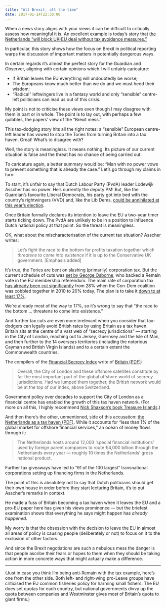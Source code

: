 ```yaml
---
title: "All Brexit, all the time"
date: 2017-01-14T22:30:00
---
```


When a news story aligns with your views it can be difficult to critically assess how meaningful it is. An excellent example is today’s story that [the Netherlands “will block UK-EU deal without tax avoidance measures.”][gdn]

[gdn]: https://www.theguardian.com/politics/2017/jan/14/netherlands-will-block-eu-deal-with-uk-without-tax-avoidance-measures

In particular, this story shows how the focus on Brexit in political reporting warps the discussion of important matters in potentially dangerous ways.

In certain regards it’s almost the perfect story for the Guardian and Observer, aligning with certain opinions which I will unfairly caricature:

* If Britain leaves the EU everything will undoubtedly be worse;
* The Europeans know much better than we do and we must heed their wisdom;
* “Radical” leftwingers live in a fantasy world and only “sensible” centre-left politicians can lead us out of this crisis.

My point is not to criticise these views even though I may disagree with them in part or in whole. The point is to lay out, with perhaps a few quibbles, the papers’ view of the “Brexit mess.”

This tax-dodging story hits all the right notes: a “sensible” European centre-left leader has vowed to stop the Tories from turning Britain into a tax haven. Great! What’s to disagree with?

Well, the story is meaningless. It means nothing. Its picture of our current situation is false and the threat has no chance of being carried out.

To caricature again, a better summary would be: “Man with no power vows to prevent something that is already the case.” Let’s go through my claims in turn.

To start, it’s unfair to say that Dutch Labour Party (PvdA) leader Lodewijk Asscher has no power. He’s currently the deputy PM! But, like the Guardian’s favourite Liberal Democrats, his party got into bed with the country’s rightwingers (VVD) and, like the Lib Dems, [could be annihilated at this year’s election][nl-polls].

[nl-polls]: https://en.wikipedia.org/wiki/Opinion_polling_for_the_Dutch_general_election,_2017

Once Britain formally declares its intention to leave the EU a two-year timer starts ticking down. The PvdA are unlikely to be in a position to influence Dutch national policy at that point. So the threat is meaningless.

OK, what about the mischaracterisation of the current tax situation? Asscher writes:

> Let’s fight the race to the bottom for profits taxation together which *threatens to come into existence* if it is up to the Conservative UK government. [Emphasis added]

It’s true, the Tories are bent on slashing (primarily) corporation tax. But the current schedule of cuts was [set by George Osborne][corp-tax], who backed a Remain vote in the EU membership referendum. The main rate of corporation tax [has already been cut significantly][ifs] from 28% when the Con-Dem coalition was cobbled together in 2010 to 20% today. The plan is to take it [down to at least 17%][ct17].

[corp-tax]: http://www.bbc.co.uk/news/business-35823970
[ifs]: https://www.ifs.org.uk/tools_and_resources/fiscal_facts/
[ct17]: http://www.independent.co.uk/news/business/news/philip-hammond-ditches-george-osbornes-15-corporation-tax-cut-target-a7342771.html

We’re already most of the way to 17%, so it’s wrong to say that “the race to the bottom … threatens to come into existence.”

And further tax cuts are even more irrelevant when you consider that tax-dodgers can legally avoid British rates by using Britain as a tax haven. Britain sits at the centre of a vast web of “secrecy jurisdictions” — starting in the City of London, reaching out to Jersey, Guernsey and the Isle of Man, and then further to the 14 overseas territories (including the notorious Cayman and British Virgin Islands) and to a certain extent the Commonwealth countries.

The compilers of the [Financial Secrecy Index][fsi] write of [Britain (PDF)][fsi-uk]:

> Overall, the City of London and these offshore satellites constitute by far the most important part of the global offshore world of secrecy jurisdictions. Had we lumped them together, the British network would be at the top of our index, above Switzerland.

[fsi]: http://www.financialsecrecyindex.com/introduction/introducing-the-fsi
[fsi-uk]: http://www.financialsecrecyindex.com/PDF/UnitedKingdom.pdf

Government policy over decades to support the City of London as a financial centre has enabled the growth of this tax haven network. (For more on all this, I highly recommend [Nick Shaxson’s book Treasure Islands][treasure-islands].)

[treasure-islands]: http://treasureislands.org/

And then there’s the other, unmentioned, side of this accusation: [the Netherlands as a tax haven (PDF)][fsi-nl]. While it accounts for “less than 1% of the global market for offshore financial services,” an ocean of money flows through it:

[fsi-nl]: http://www.financialsecrecyindex.com/PDF/Netherlands.pdf

> The Netherlands hosts around 12,000 ‘special financial institutions’ used by foreign parent companies to route €4,000 billion through the Netherlands every year — roughly 10 times the Netherlands’ gross national product.

Further tax giveaways have led to “91 of the 100 largest” transnational corporations setting up financing firms in the Netherlands.

The point of this is absolutely not to say that Dutch politicians should get their own house in order before they start lecturing Britain, it’s to put Asscher’s remarks in context.

He made a fuss of Britain becoming a tax haven when it leaves the EU and a pro-EU paper here has given his views prominence — but the briefest examination shows that everything he says might happen has *already happened*.

My worry is that the obsession with the decision to leave the EU in almost all areas of policy is causing people (deliberately or not) to focus on it to the exclusion of other factors.

And since the Brexit negotiations are such a nebulous mess the danger is that people ascribe their fears or hopes to them when they should be taking action in more concrete ways that might actually make a difference.

* * *

(Just in case you think I’m being anti-Remain with the tax example, here’s one from the other side. Both left- and right-wing pro-Leave groups have criticised the EU common fisheries policy for harming small fishers. The EU does set quotas for each country, but national governments divvy up the quota between companies and Westminster gives most of Britain’s quota to giant firms.)
